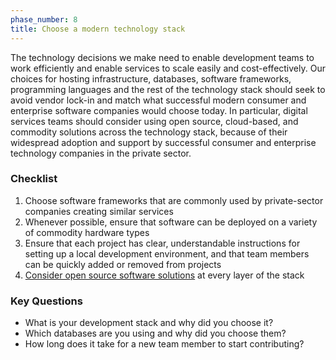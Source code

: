 ```yaml
---
phase_number: 8
title: Choose a modern technology stack
---
```


The technology decisions we make need to enable development teams to work efficiently and enable services to scale easily and cost-effectively.
Our choices for hosting infrastructure, databases, software frameworks, programming languages and the rest of the technology stack should seek to avoid vendor lock-in and match what successful modern consumer and enterprise software companies would choose today.
In particular, digital services teams should consider using open source, cloud-based, and commodity solutions across the technology stack, because of their widespread adoption and support by successful consumer and enterprise technology companies in the private sector.

### Checklist

1. Choose software frameworks that are commonly used by private-sector companies creating similar services
2. Whenever possible, ensure that software can be deployed on a variety of commodity hardware types
3. Ensure that each project has clear, understandable instructions for setting up a local development environment, and that team members can be quickly added or removed from projects
4. [Consider open source software solutions](https://www.obamawhitehouse.gov/sites/default/files/omb/assets/egov_docs/memotociostechnologyneutrality.pdf) at every layer of the stack

### Key Questions

- What is your development stack and why did you choose it?
- Which databases are you using and why did you choose them?
- How long does it take for a new team member to start contributing?
